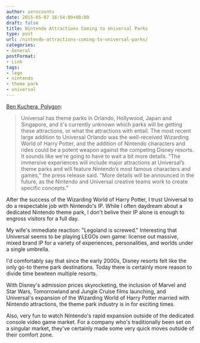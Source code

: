 ```yaml
---
author: zerocounts
date: 2015-05-07 16:54:09+00:00
draft: false
title: Nintendo Attractions Coming to Universal Parks
type: post
url: /nintendo-attractions-coming-to-universal-parks/
categories:
- General
postFormat:
- Link
tags:
- lego
- nintendo
- theme park
- universal
---
```


[Ben Kuchera, Polygon](http://www.polygon.com/2015/5/7/8564475/nintendo-universal-rides):


<blockquote>Universal has theme parks in Orlando, Hollywood, Japan and Singapore, and it's currently unknown which parks will be getting these attractions, or what the attractions with entail. The most recent large addition to Universal Orlando was the well-received Wizarding World of Harry Potter, and the addition of Nintendo characters and rides could be a potent weapon against the competing Disney resorts.
It sounds like we're going to have to wait a bit more details. "The immersive experiences will include major attractions at Universal’s theme parks and will feature Nintendo’s most famous characters and games," the press release said. "More details will be announced in the future, as the Nintendo and Universal creative teams work to create specific concepts."</blockquote>




After the success of the Wizarding World of Harry Potter, I trust Universal to do a respectable job with Nintendo's IP. While I often daydream about a dedicated Nintendo theme park, I don't belive their IP alone is enough to engross visitors for a full day.




My wife's immediate reaction: "Legoland is screwed." Interesting that Universal seems to be playing LEGOs own game: license out massive, mixed brand IP for a variety of experiences, personalities, and worlds under a single umbrella.




I'd comfortably say that since the early 2000s, Disney resorts felt like the only go-to theme park destinations. Today there is certainly more reason to divide time bewteen multiple resorts.




With Disney's admission prices skyrocketing, the inclusion of Marvel and Star Wars, Tomorrowland and Jungle Cruise films launching, and Universal's expansion of the Wizarding World of Harry Potter married with Nintendo attractions, the theme park industry is in for exciting times.




Also, very fun to watch Nintendo's rapid expansion outside of the dedicated console video game market. For a company who's traditionally been set on a singular market, they've certainly made some very quick moves outside of their comfort zone.
